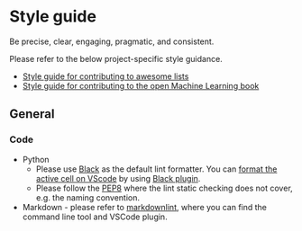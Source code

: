 # Style guide

Be precise, clear, engaging, pragmatic, and consistent.

Please refer to the below project-specific style guidance.

- [Style guide for contributing to awesome lists](./awesome/STYLE_GUIDE.md)
- [Style guide for contributing to the open Machine Learning book](./open-machine-learning-jupyter-book/STYLE_GUIDE.md)

## General

### Code

* Python
  * Please use [Black](https://github.com/psf/black) as the default lint formatter. You can [format the active cell on VScode](https://stackoverflow.com/questions/65747615/how-to-format-jupyter-notebook-in-vscode) by using [Black plugin](https://dev.to/adamlombard/how-to-use-the-black-python-code-formatter-in-vscode-3lo0).
  * Please follow the [PEP8](https://www.python.org/dev/peps/pep-0008/) where the lint static checking does not cover, e.g. the naming convention.
* Markdown - please refer to [markdownlint](https://github.com/DavidAnson/markdownlint), where you can find the command line tool and VSCode plugin.